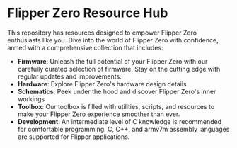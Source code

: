 # Flipper Zero Resource Hub

This repository has resources designed to empower Flipper Zero enthusiasts like you. Dive into the world of Flipper Zero with confidence, armed with a comprehensive collection that includes:

- **Firmware**: Unleash the full potential of your Flipper Zero with our carefully curated selection of firmware. Stay on the cutting edge with regular updates and improvements.
- **Hardware**: Explore Flipper Zero's hardware design details
- **Schematics**: Peek under the hood and discover Flipper Zero's inner workings
- **Toolbox**: Our toolbox is filled with utilities, scripts, and resources to make your Flipper Zero experience smoother than ever.
- **Development**: An intermediate level of C knowledge is recommended for comfortable programming. C, C++, and armv7m assembly languages are supported for Flipper applications.
